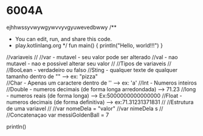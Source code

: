 # 6004A
ejhhwssyvwywgywvvyvgyuwevedbwwy
/**
 * You can edit, run, and share this code.
 * play.kotlinlang.org
 */
fun main() {
    println("Hello, world!!!")
}

//variaveis
//
//var - mutavel - seu valor pode ser alterado
//val - nao mutavel - nao e possivel alterar seu valor
//
//Tipos de variaveis
//
//BooLean - verdadeiro ou falso
//Sting - qualquer texte de qualquer tamanho dentro de ""  --> ex: "pizza"	
//Char - Apenas um caractere dentro de ''  --> ex: 'a'
//Int - Numeros inteiros
//Double - numeros decimais (de forma longa arredondada)  --> 71.23
//long - numeros reais (de forma longa) --> Ex:5000000000000000
//Float - numeros decimais (de forma definitiva) --> ex:71.31231371831
//
//Estrutura de uma variavel
//
//var nomeDela = "valor"
//var nimeDela s
//
//Concatenaçao
var messiGoldenBall = 7  


println()
